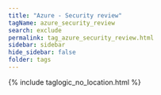 ```yaml
---
title: "Azure - Security review"
tagName: azure_security_review
search: exclude
permalink: tag_azure_security_review.html
sidebar: sidebar
hide_sidebar: false
folder: tags
---
```


{% include taglogic_no_location.html %}
